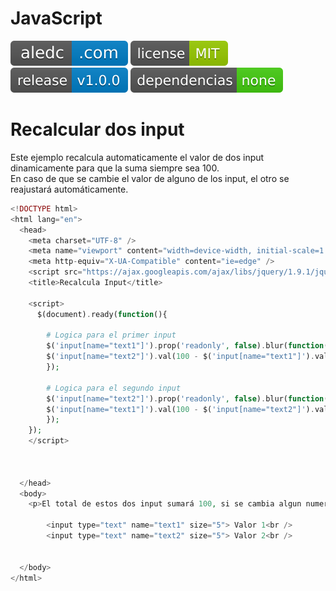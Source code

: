 # JavaScript 

[![aledc.tk](https://github.com/aledc7/Scrum-Certification/blob/master/recursos/aledc.com.svg)](https://aledc.tk)
[![License](https://github.com/aledc7/Scrum-Certification/blob/master/recursos/mit-license.svg)](https://aledc.tk)
[![GitHub release](https://github.com/aledc7/Scrum-Certification/blob/master/recursos/release.svg)](https://aledc.tk)
[![Dependencies](https://github.com/aledc7/Scrum-Certification/blob/master/recursos/dependencias-none.svg)](https://aledc.tk)


# Recalcular dos input

Este ejemplo recalcula automaticamente el valor de dos input dinamicamente para que la suma siempre sea 100.   
En caso de que se cambie el valor de alguno de los input, el otro se reajustará automáticamente. 

```php
<!DOCTYPE html>
<html lang="en">
  <head>
    <meta charset="UTF-8" />
    <meta name="viewport" content="width=device-width, initial-scale=1.0" />
    <meta http-equiv="X-UA-Compatible" content="ie=edge" />
    <script src="https://ajax.googleapis.com/ajax/libs/jquery/1.9.1/jquery.min.js"></script>
    <title>Recalcula Input</title>

    <script>
      $(document).ready(function(){
          
        # Logica para el primer input
        $('input[name="text1"]').prop('readonly', false).blur(function(){
        $('input[name="text2"]').val(100 - $('input[name="text1"]').val() );
        });
        
        # Logica para el segundo input
        $('input[name="text2"]').prop('readonly', false).blur(function(){
        $('input[name="text1"]').val(100 - $('input[name="text2"]').val() );
        });
    });
    </script>
    
    
    
  </head>
  <body>
    <p>El total de estos dos input sumará 100, si se cambia algun numero, se ajusta automaticamente</p>

        <input type="text" name="text1" size="5"> Valor 1<br />
        <input type="text" name="text2" size="5"> Valor 2<br />
        

  </body>
</html>
````

